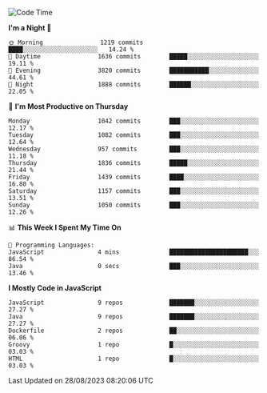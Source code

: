 <!--START_SECTION:waka-->
![Code Time](http://img.shields.io/badge/Code%20Time-1%2C306%20hrs%203%20mins-blue)

**I'm a Night 🦉** 

```text
🌞 Morning                1219 commits        ████░░░░░░░░░░░░░░░░░░░░░   14.24 % 
🌆 Daytime                1636 commits        █████░░░░░░░░░░░░░░░░░░░░   19.11 % 
🌃 Evening                3820 commits        ███████████░░░░░░░░░░░░░░   44.61 % 
🌙 Night                  1888 commits        ██████░░░░░░░░░░░░░░░░░░░   22.05 % 
```
📅 **I'm Most Productive on Thursday** 

```text
Monday                   1042 commits        ███░░░░░░░░░░░░░░░░░░░░░░   12.17 % 
Tuesday                  1082 commits        ███░░░░░░░░░░░░░░░░░░░░░░   12.64 % 
Wednesday                957 commits         ███░░░░░░░░░░░░░░░░░░░░░░   11.18 % 
Thursday                 1836 commits        █████░░░░░░░░░░░░░░░░░░░░   21.44 % 
Friday                   1439 commits        ████░░░░░░░░░░░░░░░░░░░░░   16.80 % 
Saturday                 1157 commits        ███░░░░░░░░░░░░░░░░░░░░░░   13.51 % 
Sunday                   1050 commits        ███░░░░░░░░░░░░░░░░░░░░░░   12.26 % 
```


📊 **This Week I Spent My Time On** 

```text
💬 Programming Languages: 
JavaScript               4 mins              ██████████████████████░░░   86.54 % 
Java                     0 secs              ███░░░░░░░░░░░░░░░░░░░░░░   13.46 % 
```

**I Mostly Code in JavaScript** 

```text
JavaScript               9 repos             ███████░░░░░░░░░░░░░░░░░░   27.27 % 
Java                     9 repos             ███████░░░░░░░░░░░░░░░░░░   27.27 % 
Dockerfile               2 repos             ██░░░░░░░░░░░░░░░░░░░░░░░   06.06 % 
Groovy                   1 repo              █░░░░░░░░░░░░░░░░░░░░░░░░   03.03 % 
HTML                     1 repo              █░░░░░░░░░░░░░░░░░░░░░░░░   03.03 % 
```




 Last Updated on 28/08/2023 08:20:06 UTC
<!--END_SECTION:waka-->
